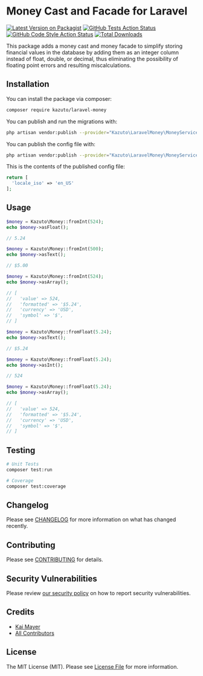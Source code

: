 # Money Cast and Facade for Laravel

[![Latest Version on Packagist](https://img.shields.io/packagist/v/kazuto/laravel-money.svg?style=flat-square)](https://packagist.org/packages/kazuto/laravel-money)
[![GitHub Tests Action Status](https://img.shields.io/github/workflow/status/kazuto/laravel-money/run-tests?label=tests)](https://github.com/kazuto/laravel-money/actions?query=workflow%3Arun-tests+branch%3Amaster)
[![GitHub Code Style Action Status](https://img.shields.io/github/workflow/status/kazuto/laravel-money/Check%20&%20fix%20styling?label=code%20style)](https://github.com/kazuto/laravel-money/actions?query=workflow%3A"Check+%26+fix+styling"+branch%3Amaster)
[![Total Downloads](https://img.shields.io/packagist/dt/kazuto/laravel-money.svg?style=flat-square)](https://packagist.org/packages/kazuto/laravel-money)

This package adds a money cast and money facade to simplify storing financial values in the database by adding them as an integer column instead of float, double, or decimal, thus eliminating the possibility of floating point errors and resulting miscalculations.

## Installation

You can install the package via composer:

```bash
composer require kazuto/laravel-money
```

You can publish and run the migrations with:

```bash
php artisan vendor:publish --provider="Kazuto\LaravelMoney\MoneyServiceProvider"
```

You can publish the config file with:
```bash
php artisan vendor:publish --provider="Kazuto\LaravelMoney\MoneyServiceProvider" --tag="money-config"
```

This is the contents of the published config file:

```php
return [
  'locale_iso' => 'en_US'
];
```

## Usage

```php
$money = Kazuto\Money::fromInt(524);
echo $money->asFloat();

// 5.24
```

```php
$money = Kazuto\Money::fromInt(500);
echo $money->asText();

// $5.00
```

```php
$money = Kazuto\Money::fromInt(524);
echo $money->asArray();

// [
//   'value' => 524,
//   'formatted' => '$5.24',
//   'currency' => 'USD',
//   'symbol' => '$',
// ] 
```

```php
$money = Kazuto\Money::fromFloat(5.24);
echo $money->asText();

// $5.24
```

```php
$money = Kazuto\Money::fromFloat(5.24);
echo $money->asInt();

// 524
```

```php
$money = Kazuto\Money::fromFloat(5.24);
echo $money->asArray();

// [
//   'value' => 524,
//   'formatted' => '$5.24',
//   'currency' => 'USD',
//   'symbol' => '$',
// ] 
```

## Testing

```bash
# Unit Tests
composer test:run

# Coverage
composer test:coverage
```

## Changelog

Please see [CHANGELOG](CHANGELOG.md) for more information on what has changed recently.

## Contributing

Please see [CONTRIBUTING](.github/CONTRIBUTING.md) for details.

## Security Vulnerabilities

Please review [our security policy](../../security/policy) on how to report security vulnerabilities.

## Credits

- [Kai Mayer](https://github.com/Kazuto)
- [All Contributors](../../contributors)

## License

The MIT License (MIT). Please see [License File](LICENSE.md) for more information.
